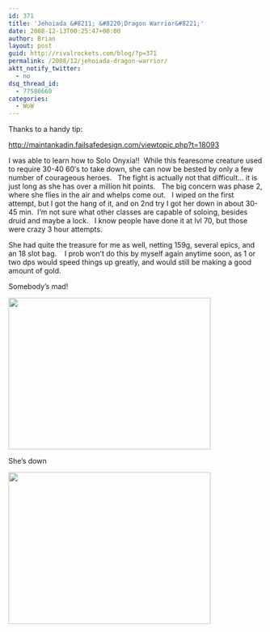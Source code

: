 ```yaml
---
id: 371
title: 'Jehoiada &#8211; &#8220;Dragon Warrior&#8221;'
date: 2008-12-13T00:25:47+00:00
author: Brian
layout: post
guid: http://rivalrockets.com/blog/?p=371
permalink: /2008/12/jehoiada-dragon-warrior/
aktt_notify_twitter:
  - no
dsq_thread_id:
  - 77580660
categories:
  - WoW
---
```

Thanks to a handy tip:

<http://maintankadin.failsafedesign.com/viewtopic.php?t=18093>

I was able to learn how to Solo Onyxia!!  While this fearesome <sic> creature used to require 30-40 60&#8242;s to take down, she can now be bested by only a few number of courageous <sic> heroes.   The fight is actually not that difficult&#8230; it is just long as she has over a million hit points.   The big concern was phase 2, where she flies in the air and whelps come out.   I wiped on the first attempt, but I got the hang of it, and on 2nd try I got her down in about 30-45 min.  I&#8217;m not sure what other classes are capable of soloing, besides druid and maybe a lock.   I know people have done it at lvl 70, but those were crazy 3 hour attempts.

She had quite the treasure for me as well, netting 159g, several epics, and an 18 slot bag.    I prob won&#8217;t do this by myself again anytime soon, as 1 or two dps would speed things up greatly, and would still be making a good amount of gold.

Somebody&#8217;s mad!

[<img class="alignnone size-medium wp-image-373" src="http://rivalrockets.com/blog/wp-content/uploads/2008/12/wowscrnshot_121108_232811-400x300.jpg" alt="" width="400" height="300" />](http://rivalrockets.com/blog/wp-content/uploads/2008/12/wowscrnshot_121108_232811.jpg)

She&#8217;s down

[<img class="alignnone size-medium wp-image-372" src="http://rivalrockets.com/blog/wp-content/uploads/2008/12/wowscrnshot_121208_001652-400x300.jpg" alt="" width="400" height="300" />](http://rivalrockets.com/blog/wp-content/uploads/2008/12/wowscrnshot_121208_001652.jpg)